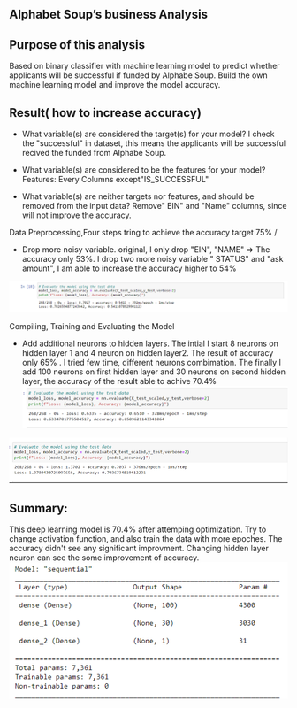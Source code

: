 ## Alphabet Soup’s business Analysis

## Purpose of this analysis

Based on binary classifier with machine learning model to predict whether applicants will be successful if funded by Alphabe Soup. Build the own machine learning model and improve the model accuracy. 

## Result( how to increase accuracy)
* What variable(s) are considered the target(s) for your model?
I check the "successful" in dataset, this means the applicants will be successful recived the funded from Alphabe Soup.

* What variable(s) are considered to be the features for your model?
 Features: Every Columns except"IS_SUCCESSFUL" 

* What variable(s) are neither targets nor features, and should be removed from the input data?
Remove" EIN" and "Name" columns, since will not improve the accuracy. 



Data Preprocessing,Four steps tring to achieve the accuracy target 75% / 
* Drop more noisy variable. original, I only drop "EIN", "NAME" => The accuracy only  53%. I drop two more noisy variable " STATUS" and "ask amount", I am able to increase the accuracy higher to 54%

![small improvment](https://github.com/violetqq0221/Neural_Network_Charity_Analysis/blob/main/result_3_6_8.PNG)

Compiling, Training and Evaluating the Model
* Add additional neurons to hidden layers. The intial I start 8 neurons on hidden layer 1 and 4 neuron on hidden layer2. The result of accuracy only 65% . I tried few time, different neurons combimation. The finally I add 100 neurons on first hidden layer and 30 neurons on second hidden layer, the accuracy of the result able to achive 70.4% 
![before Optimization](https://github.com/violetqq0221/Neural_Network_Charity_Analysis/blob/main/Final%20Result_%20Accuracy%2065%25.PNG)

![After Optimization ](https://github.com/violetqq0221/Neural_Network_Charity_Analysis/blob/main/Final%20Result_%20Accuracy%2070.4%25.PNG)
  
## Summary:
This deep learning model is 70.4% after attemping optimization. Try to change activation function, and also train the data with more epoches. The accuracy didn't see any significant improvment. Changing hidden layer neuron can see the some improvement of accuracy. 
![Summaryg ](https://github.com/violetqq0221/Neural_Network_Charity_Analysis/blob/main/Module.PNG)
